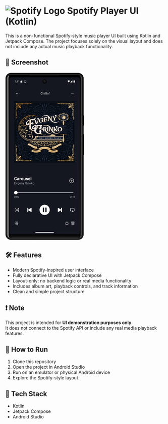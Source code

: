 # <img src="https://storage.googleapis.com/pr-newsroom-wp/1/2023/05/Spotify_Primary_Logo_RGB_Green.png" alt="Spotify Logo" width="30"/> Spotify Player UI (Kotlin)

This is a non-functional Spotify-style music player UI built using Kotlin and Jetpack Compose. The project focuses solely on the visual layout and does not include any actual music playback functionality.

## 📱 Screenshot

<img src="screenshot.png" width="250" />


## 🛠️ Features

- Modern Spotify-inspired user interface  
- Fully declarative UI with Jetpack Compose  
- Layout-only: no backend logic or real media functionality
- Includes album art, playback controls, and track information    
- Clean and simple project structure  

## ❗ Note

This project is intended for **UI demonstration purposes only**.  
It does not connect to the Spotify API or include any real media playback features.

## 🚀 How to Run

1. Clone this repository  
2. Open the project in Android Studio  
3. Run on an emulator or physical Android device  
4. Explore the Spotify-style layout  

## 🧰 Tech Stack

- Kotlin  
- Jetpack Compose  
- Android Studio  

